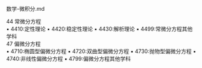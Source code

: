 数学-微积分.md



44 常微分方程    
▪ 4410:定性理论 ▪ 4420:稳定性理论    ▪ 4430:解析理论
▪ 4499:常微分方程其他学科        
47 偏微分方程    
▪ 4710:椭圆型偏微分方程 ▪ 4720:双曲型偏微分方程 ▪ 4730:抛物型偏微分方程
▪ 4740:非线性偏微分方程 ▪ 4799:偏微分方程其他学科  